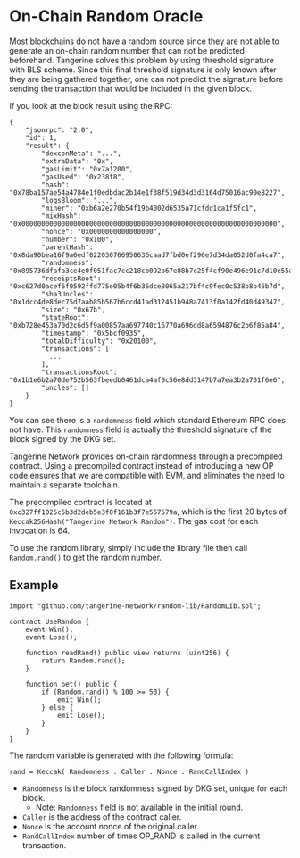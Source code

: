 # On-Chain Random Oracle

Most blockchains do not have a random source since they are not able to
generate an on-chain random number that can not be predicted beforehand.
Tangerine solves this problem by using threshold signature with BLS scheme.
Since this final threshold signature is only known after they are being
gathered together, one can not predict the signature before sending the
transaction that would be included in the given block.

If you look at the block result using the RPC:
```
{
    "jsonrpc": "2.0",
    "id": 1,
    "result": {
        "dexconMeta": "...",
        "extraData": "0x",
        "gasLimit": "0x7a1200",
        "gasUsed": "0x238f8",
        "hash": "0x78ba157ae54a4784e1f0edbdac2b14e1f38f519d34d3d3164d75016ac90e8227",
        "logsBloom": "...",
        "miner": "0xb6a2e270b54f19b4002d6535a71cfdd1ca1f5fc1",
        "mixHash": "0x0000000000000000000000000000000000000000000000000000000000000000",
        "nonce": "0x0000000000000000",
        "number": "0x100",
        "parentHash": "0x8da90bea16f9a6edf022030766950636caad7fbd0ef296e7d34da052d0fa4ca7",
        "randomness": "0x895736dfafa3ce4e0f051fac7cc218cb092b67e88b7c25f4cf90e496e91c7d10e55a251e0ff6e655fdc8d866b85fe30c",
        "receiptsRoot": "0xc627d0acef6f0592ffd775e05b4f6b36dce8065a217bf4c9fec0c538b8b46b7d",
        "sha3Uncles": "0x1dcc4de8dec75d7aab85b567b6ccd41ad312451b948a7413f0a142fd40d49347",
        "size": "0x67b",
        "stateRoot": "0xb728e453a70d2c6d5f9a00857aa697740c16770a696dd8a6594876c2b6f85a84",
        "timestamp": "0x5bcf0935",
        "totalDifficulty": "0x20100",
        "transactions": [
          ...
        ],
        "transactionsRoot": "0x1b1e6b2a70de752b563fbeedb0461dca4af0c56e8dd3147b7a7ea3b2a701f6e6",
        "uncles": []
    }
}
```

You can see there is a `randomness` field which standard Ethereum RPC does not
have. This `randomness` field is actually the threshold signature of the block
signed by the DKG set.

Tangerine Network provides on-chain randomness through a precompiled contract.
Using a precompiled contract instead of introducing a new OP code ensures that
we are compatible with EVM, and eliminates the need to maintain a separate
toolchain.

The precompiled contract is located at
`0xc327ff1025c5b3d2deb5e3f0f161b3f7e557579a`, which is the first 20 bytes of
`Keccak256Hash("Tangerine Network Random")`. The gas cost for each invocation is 64.

To use the random library, simply include the library file then call `Random.rand()` to get the random number.

## Example

```
import "github.com/tangerine-network/random-lib/RandomLib.sol";

contract UseRandom {
    event Win();
    event Lose();

    function readRand() public view returns (uint256) {
        return Random.rand();
    }

    function bet() public {
        if (Random.rand() % 100 >= 50) {
            emit Win();
        } else {
            emit Lose();
        }
    }
}
```


The random variable is generated with the following formula:

```
rand = Keccak( Randomness . Caller . Nonce . RandCallIndex )
```

* `Randomness` is the block randomness signed by DKG set, unique for each block.
    *  Note: `Randomness` field is not available in the initial round.
* `Caller` is the address of the contract caller.
* `Nonce` is the account nonce of the original caller.
* `RandCallIndex` number of times OP_RAND is called in the current transaction.
